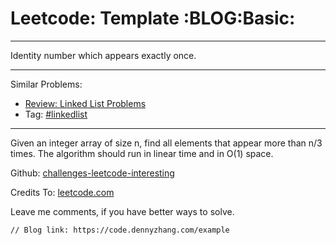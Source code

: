 # Leetcode: Template     :BLOG:Basic:


---

Identity number which appears exactly once.  

---

Similar Problems:  
-   [Review: Linked List Problems](https://code.dennyzhang.com/review-linkedlist)
-   Tag: [#linkedlist](https://code.dennyzhang.com/tag/linkedlist)

---

Given an integer array of size n, find all elements that appear more than n/3 times. The algorithm should run in linear time and in O(1) space.  

Github: [challenges-leetcode-interesting](https://github.com/DennyZhang/challenges-leetcode-interesting/tree/master/example)  

Credits To: [leetcode.com](https://leetcode.com/problems/example/description/)  

Leave me comments, if you have better ways to solve.  

    // Blog link: https://code.dennyzhang.com/example